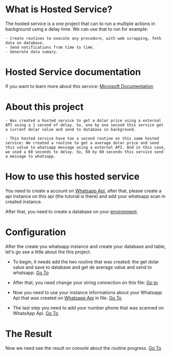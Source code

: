 # What is Hosted Service?

  The hosted service is a one project that can to run a multiple actions in background using a delay time. We can use that to run for example:
  
    - Create routines to execute any procedure, with web scrapping, feth data on database.
    - Send notifications from time to time.
    - Generate data sumary.

# Hosted Service documentation

  If you want to learn more about this service: [Microsoft Documentation](https://learn.microsoft.com/en-us/aspnet/core/fundamentals/host/hosted-services)
  
# About this project

    - Was created a hosted service to get a dolar price using a external API using a 1 second of delay. So, one by one second this service get a current dolar value and send to database in background. 
  
    - This hosted service have too a second routine on this same hosted service: We created a routine to get a average dolar price and send this value to whatsapp message using a external API. And in this case, we used a 60 seconds to delay. So, 60 by 60 seconds this service send a message to whatsapp.
  
# How to use this hosted service

   You need to create a account on [Whatsapp Api](https://user.ultramsg.com), after that, please create a api instance on this api (the tutorial is there) and add your whatsapp scan in created instance.
  
   After that, you need to create a database on your [environment](CreateDatabase.sql).
  
# Configuration

  After the create you whatsapp instance and create your database and table, let's go see a little about the this project.
  
   - To begin, it needs add the two routine that was created: the get dolar value and save to database and get de average value and send to whatsapp. [Go To](../HostedService/WorkerJobs/Program.cs)

   - After that, you need change your string connection on this file: [Go to](../HostedService/WorkerJobs.DataAccess/CurrencyValue/CurrencyValue.cs)
  
   - Now you need to use your instance informations about your Whatsapp Api that was created on [Whatsapp Api](https://user.ultramsg.com) in file. [Go To](../HostedService/WorkerJobs.DataAccess/CurrencyValue/WhatsAppApi.cs)
  
   - The last step you need to add your number phone that was scanned on WhatsApp Api. [Go To](../HostedService/WorkerJobs/Workers/CurrencyValueToWhatsAppWorker.cs)
  
# The Result
  
  Now we need see the result on console about the routine progress. [Go To](Images/console.jpeg)




